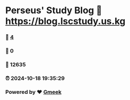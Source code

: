 # Perseus' Study Blog :link: https://blog.lscstudy.us.kg 
### :page_facing_up: [4](https://blog.lscstudy.us.kg/tag.html) 
### :speech_balloon: 0 
### :hibiscus: 12635 
### :alarm_clock: 2024-10-18 19:35:29 
### Powered by :heart: [Gmeek](https://github.com/Meekdai/Gmeek)
